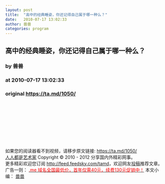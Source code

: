 ```yaml
---
layout: post
title:  "高中的经典睡姿，你还记得自己属于哪一种么？"
date:   2010-07-17 13:02:33
author: 兽兽
categories: program
---
```


## 高中的经典睡姿，你还记得自己属于哪一种么？
### by 兽兽
### at 2010-07-17 13:02:33
### original <https://ta.md/1050/>

<p><img src="http://dulei.si/files/832828a2d94e67d3a4419e112bff101e.jpg" alt=""><br> <span></span><br> <img src="http://dulei.si/files/886c814a59879b4b6d11f8f58d3a7264.jpg" alt=""></p><p><img src="http://dulei.si/files/241acd8d464108418dfc60cb82a3c3ee.jpg" alt=""></p><p><img src="http://dulei.si/files/bb21f0d0195159abae9fccc067ac99f4.jpg" alt=""></p><p><img src="http://dulei.si/files/f03ca8fea18e0456073ed19de1f83d4f.jpg" alt=""></p><p><img src="http://dulei.si/files/3b646e066ab44556c0bd0515b655b058.jpg" alt=""></p><p><img src="http://dulei.si/files/bbea176c106351ec2b4acf6a5e352811.jpg" alt=""></p><p><img src="http://dulei.si/files/d266bba5242b889dd20af131a0416c41.jpg" alt=""></p><p><img src="http://dulei.si/files/254581d4760dbd56d99efb68f606b938.jpg" alt=""></p><p><img src="http://dulei.si/files/d62f3a5a011743cf5fb6cbc0020d6ecc.jpg" alt=""></p><p>如果您的阅读器看不到视频，请移步原文链接: <a href="https://ta.md/1050/">https://ta.md/1050/</a> <br> <a href="http://ta.md/">人人都是艺术家</a> Copyright ©   2010 - 2012 分享国内外精彩网事。<br> 更多精彩欢迎您订阅 <a href="http://feed.feedsky.com/tamd">http://feed.feedsky.com/tamd</a>，欢迎网友<a href="http://ta.md/delivery/">投稿</a>推荐文章。<br> 广告一则： <a href="http://zi.mu/domain"><font color="red">.me 域名全国最低价，首年仅需40元，续费130元促销中！</font></a> 本文小编： <a href="http://zou.lu/">兽兽</a></p>
